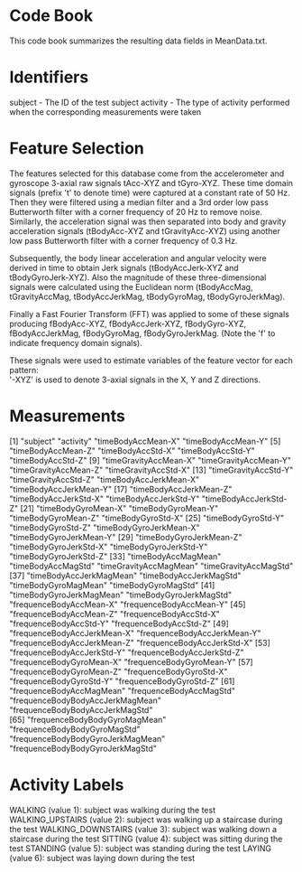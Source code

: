 Code Book
=========

This code book summarizes the resulting data fields in MeanData.txt.

Identifiers
===========

subject - The ID of the test subject
activity - The type of activity performed when the corresponding measurements were taken

Feature Selection 
=================

The features selected for this database come from the accelerometer and gyroscope 3-axial raw signals tAcc-XYZ and tGyro-XYZ. These time domain signals (prefix 't' to denote time) were captured at a constant rate of 50 Hz. Then they were filtered using a median filter and a 3rd order low pass Butterworth filter with a corner frequency of 20 Hz to remove noise. Similarly, the acceleration signal was then separated into body and gravity acceleration signals (tBodyAcc-XYZ and tGravityAcc-XYZ) using another low pass Butterworth filter with a corner frequency of 0.3 Hz. 

Subsequently, the body linear acceleration and angular velocity were derived in time to obtain Jerk signals (tBodyAccJerk-XYZ and tBodyGyroJerk-XYZ). Also the magnitude of these three-dimensional signals were calculated using the Euclidean norm (tBodyAccMag, tGravityAccMag, tBodyAccJerkMag, tBodyGyroMag, tBodyGyroJerkMag). 

Finally a Fast Fourier Transform (FFT) was applied to some of these signals producing fBodyAcc-XYZ, fBodyAccJerk-XYZ, fBodyGyro-XYZ, fBodyAccJerkMag, fBodyGyroMag, fBodyGyroJerkMag. (Note the 'f' to indicate frequency domain signals). 

These signals were used to estimate variables of the feature vector for each pattern:  
'-XYZ' is used to denote 3-axial signals in the X, Y and Z directions.

Measurements
================


[1] "subject"                          "activity"                         "timeBodyAccMean-X"                "timeBodyAccMean-Y"      [5] "timeBodyAccMean-Z"                "timeBodyAccStd-X"                 "timeBodyAccStd-Y"                 "timeBodyAccStd-Z"     [9] "timeGravityAccMean-X"             "timeGravityAccMean-Y"             "timeGravityAccMean-Z"             "timeGravityAccStd-X"    [13] "timeGravityAccStd-Y"              "timeGravityAccStd-Z"              "timeBodyAccJerkMean-X"            "timeBodyAccJerkMean-Y" [17] "timeBodyAccJerkMean-Z"            "timeBodyAccJerkStd-X"             "timeBodyAccJerkStd-Y"             "timeBodyAccJerkStd-Z"
[21] "timeBodyGyroMean-X"               "timeBodyGyroMean-Y"               "timeBodyGyroMean-Z"               "timeBodyGyroStd-X"     [25] "timeBodyGyroStd-Y"                "timeBodyGyroStd-Z"                "timeBodyGyroJerkMean-X"           "timeBodyGyroJerkMean-Y"
[29] "timeBodyGyroJerkMean-Z"           "timeBodyGyroJerkStd-X"            "timeBodyGyroJerkStd-Y"            "timeBodyGyroJerkStd-Z" [33] "timeBodyAccMagMean"               "timeBodyAccMagStd"                "timeGravityAccMagMean"            "timeGravityAccMagStd"  [37] "timeBodyAccJerkMagMean"           "timeBodyAccJerkMagStd"            "timeBodyGyroMagMean"              "timeBodyGyroMagStd"    [41] "timeBodyGyroJerkMagMean"          "timeBodyGyroJerkMagStd"           "frequenceBodyAccMean-X"           "frequenceBodyAccMean-Y"
[45] "frequenceBodyAccMean-Z"           "frequenceBodyAccStd-X"            "frequenceBodyAccStd-Y"            "frequenceBodyAccStd-Z" [49] "frequenceBodyAccJerkMean-X"       "frequenceBodyAccJerkMean-Y"       "frequenceBodyAccJerkMean-Z"   "frequenceBodyAccJerkStd-X" [53] "frequenceBodyAccJerkStd-Y"        "frequenceBodyAccJerkStd-Z"        "frequenceBodyGyroMean-X"        "frequenceBodyGyroMean-Y" [57] "frequenceBodyGyroMean-Z"          "frequenceBodyGyroStd-X"           "frequenceBodyGyroStd-Y"           "frequenceBodyGyroStd-Z"
[61] "frequenceBodyAccMagMean"          "frequenceBodyAccMagStd"           "frequenceBodyBodyAccJerkMagMean"
"frequenceBodyBodyAccJerkMagStd"  
[65] "frequenceBodyBodyGyroMagMean"     "frequenceBodyBodyGyroMagStd"      "frequenceBodyBodyGyroJerkMagMean" "frequenceBodyBodyGyroJerkMagStd" 

Activity Labels
=================

WALKING (value 1): subject was walking during the test
WALKING_UPSTAIRS (value 2): subject was walking up a staircase during the test
WALKING_DOWNSTAIRS (value 3): subject was walking down a staircase during the test
SITTING (value 4): subject was sitting during the test
STANDING (value 5): subject was standing during the test
LAYING (value 6): subject was laying down during the test
